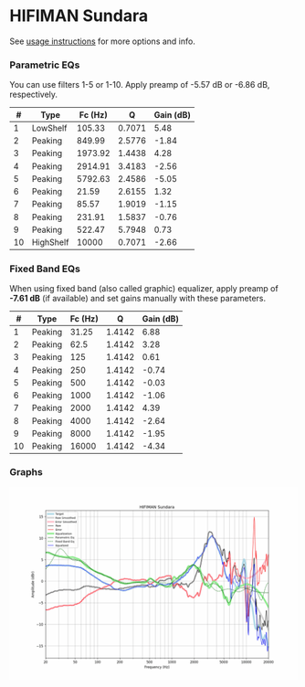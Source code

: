 # HIFIMAN Sundara
See [usage instructions](https://github.com/jaakkopasanen/AutoEq#usage) for more options and info.

### Parametric EQs
You can use filters 1-5 or 1-10. Apply preamp of -5.57 dB or -6.86 dB, respectively.

|   # | Type      |   Fc (Hz) |      Q |   Gain (dB) |
|-----|-----------|-----------|--------|-------------|
|   1 | LowShelf  |    105.33 | 0.7071 |        5.48 |
|   2 | Peaking   |    849.99 | 2.5776 |       -1.84 |
|   3 | Peaking   |   1973.92 | 1.4438 |        4.28 |
|   4 | Peaking   |   2914.91 | 3.4183 |       -2.56 |
|   5 | Peaking   |   5792.63 | 2.4586 |       -5.05 |
|   6 | Peaking   |     21.59 | 2.6155 |        1.32 |
|   7 | Peaking   |     85.57 | 1.9019 |       -1.15 |
|   8 | Peaking   |    231.91 | 1.5837 |       -0.76 |
|   9 | Peaking   |    522.47 | 5.7948 |        0.73 |
|  10 | HighShelf |  10000    | 0.7071 |       -2.66 |

### Fixed Band EQs
When using fixed band (also called graphic) equalizer, apply preamp of **-7.61 dB** (if available) and set gains manually with these parameters.

|   # | Type    |   Fc (Hz) |      Q |   Gain (dB) |
|-----|---------|-----------|--------|-------------|
|   1 | Peaking |     31.25 | 1.4142 |        6.88 |
|   2 | Peaking |     62.5  | 1.4142 |        3.28 |
|   3 | Peaking |    125    | 1.4142 |        0.61 |
|   4 | Peaking |    250    | 1.4142 |       -0.74 |
|   5 | Peaking |    500    | 1.4142 |       -0.03 |
|   6 | Peaking |   1000    | 1.4142 |       -1.06 |
|   7 | Peaking |   2000    | 1.4142 |        4.39 |
|   8 | Peaking |   4000    | 1.4142 |       -2.64 |
|   9 | Peaking |   8000    | 1.4142 |       -1.95 |
|  10 | Peaking |  16000    | 1.4142 |       -4.34 |

### Graphs
![](./HIFIMAN%20Sundara.png)
